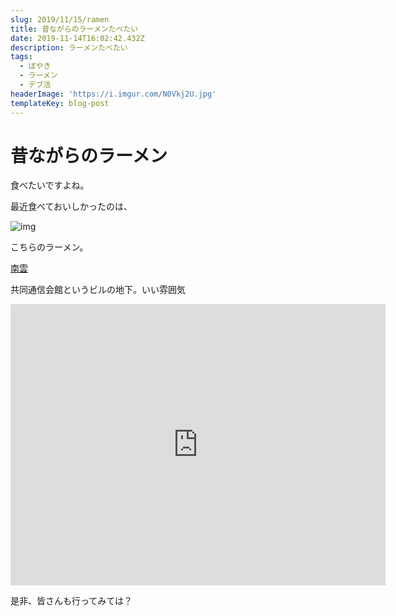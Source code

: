 ```yaml
---
slug: 2019/11/15/ramen
title: 昔ながらのラーメンたべたい
date: 2019-11-14T16:02:42.432Z
description: ラーメンたべたい
tags:
  - ぼやき
  - ラーメン
  - デブ活
headerImage: 'https://i.imgur.com/N0Vkj2U.jpg'
templateKey: blog-post
---
```

# 昔ながらのラーメン

食べたいですよね。

最近食べておいしかったのは、

![img](https://i.imgur.com/N0Vkj2U.jpg)

こちらのラーメン。

[南雲](https://tabelog.com/tokyo/A1308/A130802/13024487/)

共同通信会館というビルの地下。いい雰囲気

<iframe src="https://www.google.com/maps/embed?pb=!1m14!1m8!1m3!1d12965.283684211874!2d139.7445434!3d35.6690992!3m2!1i1024!2i768!4f13.1!3m3!1m2!1s0x0%3A0xf87a6d51dce26de8!2z5YWx5ZCM6YCa5L-h5Lya6aSo!5e0!3m2!1sja!2sjp!4v1573747714894!5m2!1sja!2sjp" width="600" height="450" frameborder="0" style="border:0;" allowfullscreen=""></iframe>

是非、皆さんも行ってみては？
